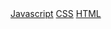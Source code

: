  <div class="top-nav-bar">
      <a  href={{ "/javascript/headings.html" | relative_url}}>Javascript</a>
      <a  href={{ "/css/headings.html" | relative_url}}>CSS</a>
      <a  href={{ "/html/headings.html" | relative_url}}>HTML</a>
</div>


